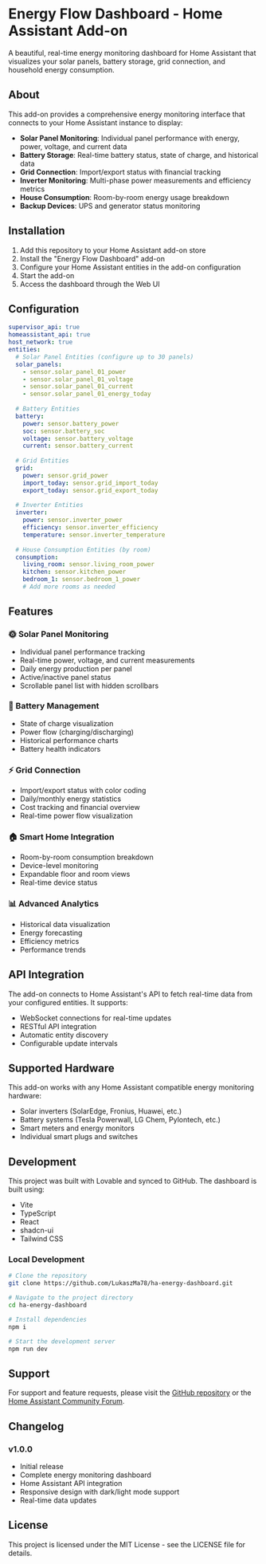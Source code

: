 # Energy Flow Dashboard - Home Assistant Add-on

A beautiful, real-time energy monitoring dashboard for Home Assistant that visualizes your solar panels, battery storage, grid connection, and household energy consumption.

## About

This add-on provides a comprehensive energy monitoring interface that connects to your Home Assistant instance to display:

- **Solar Panel Monitoring**: Individual panel performance with energy, power, voltage, and current data
- **Battery Storage**: Real-time battery status, state of charge, and historical data
- **Grid Connection**: Import/export status with financial tracking
- **Inverter Monitoring**: Multi-phase power measurements and efficiency metrics
- **House Consumption**: Room-by-room energy usage breakdown
- **Backup Devices**: UPS and generator status monitoring

## Installation

1. Add this repository to your Home Assistant add-on store
2. Install the "Energy Flow Dashboard" add-on
3. Configure your Home Assistant entities in the add-on configuration
4. Start the add-on
5. Access the dashboard through the Web UI

## Configuration

```yaml
supervisor_api: true
homeassistant_api: true
host_network: true
entities:
  # Solar Panel Entities (configure up to 30 panels)
  solar_panels:
    - sensor.solar_panel_01_power
    - sensor.solar_panel_01_voltage
    - sensor.solar_panel_01_current
    - sensor.solar_panel_01_energy_today
  
  # Battery Entities
  battery:
    power: sensor.battery_power
    soc: sensor.battery_soc
    voltage: sensor.battery_voltage
    current: sensor.battery_current
  
  # Grid Entities
  grid:
    power: sensor.grid_power
    import_today: sensor.grid_import_today
    export_today: sensor.grid_export_today
  
  # Inverter Entities
  inverter:
    power: sensor.inverter_power
    efficiency: sensor.inverter_efficiency
    temperature: sensor.inverter_temperature
    
  # House Consumption Entities (by room)
  consumption:
    living_room: sensor.living_room_power
    kitchen: sensor.kitchen_power
    bedroom_1: sensor.bedroom_1_power
    # Add more rooms as needed
```

## Features

### 🌞 Solar Panel Monitoring
- Individual panel performance tracking
- Real-time power, voltage, and current measurements
- Daily energy production per panel
- Active/inactive panel status
- Scrollable panel list with hidden scrollbars

### 🔋 Battery Management
- State of charge visualization
- Power flow (charging/discharging)
- Historical performance charts
- Battery health indicators

### ⚡ Grid Connection
- Import/export status with color coding
- Daily/monthly energy statistics
- Cost tracking and financial overview
- Real-time power flow visualization

### 🏠 Smart Home Integration
- Room-by-room consumption breakdown
- Device-level monitoring
- Expandable floor and room views
- Real-time device status

### 📊 Advanced Analytics
- Historical data visualization
- Energy forecasting
- Efficiency metrics
- Performance trends

## API Integration

The add-on connects to Home Assistant's API to fetch real-time data from your configured entities. It supports:

- WebSocket connections for real-time updates
- RESTful API integration
- Automatic entity discovery
- Configurable update intervals

## Supported Hardware

This add-on works with any Home Assistant compatible energy monitoring hardware:

- Solar inverters (SolarEdge, Fronius, Huawei, etc.)
- Battery systems (Tesla Powerwall, LG Chem, Pylontech, etc.)
- Smart meters and energy monitors
- Individual smart plugs and switches

## Development

This project was built with Lovable and synced to GitHub. The dashboard is built using:

- Vite
- TypeScript
- React
- shadcn-ui
- Tailwind CSS

### Local Development

```sh
# Clone the repository
git clone https://github.com/LukaszMa78/ha-energy-dashboard.git

# Navigate to the project directory
cd ha-energy-dashboard

# Install dependencies
npm i

# Start the development server
npm run dev
```

## Support

For support and feature requests, please visit the [GitHub repository](https://github.com/LukaszMa78/ha-energy-dashboard) or the [Home Assistant Community Forum](https://community.home-assistant.io/).

## Changelog

### v1.0.0
- Initial release
- Complete energy monitoring dashboard
- Home Assistant API integration
- Responsive design with dark/light mode support
- Real-time data updates

## License

This project is licensed under the MIT License - see the LICENSE file for details.

